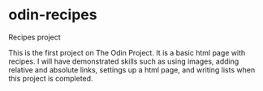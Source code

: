 # odin-recipes
Recipes project

This is the first project on The Odin Project. It is a basic html page with recipes. I will have demonstrated skills such as using images, adding relative and absolute links, settings up a html page, and writing lists when this project is completed.
